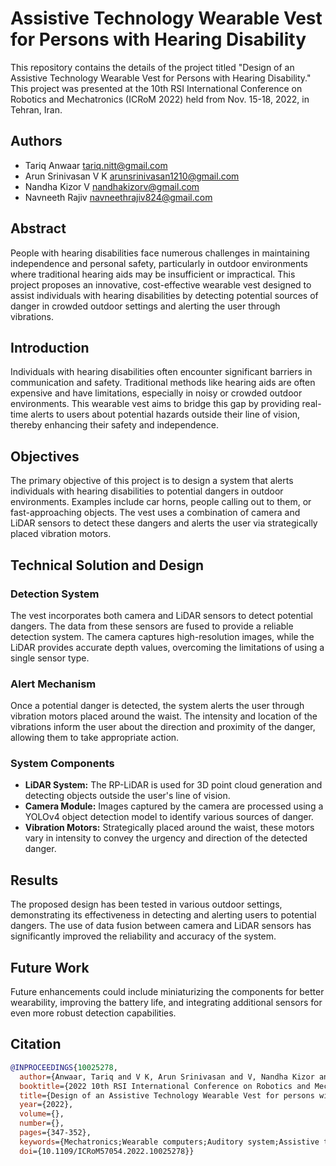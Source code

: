 # Assistive Technology Wearable Vest for Persons with Hearing Disability

This repository contains the details of the project titled "Design of an Assistive Technology Wearable Vest for Persons with Hearing Disability." This project was presented at the 10th RSI International Conference on Robotics and Mechatronics (ICRoM 2022) held from Nov. 15-18, 2022, in Tehran, Iran.

## Authors

- Tariq Anwaar [tariq.nitt@gmail.com](mailto:tariq.nitt@gmail.com)
- Arun Srinivasan V K [arunsrinivasan1210@gmail.com](mailto:arunsrinivasan1210@gmail.com)
- Nandha Kizor V [nandhakizorv@gmail.com](mailto:nandhakizorv@gmail.com)
- Navneeth Rajiv [navneethrajiv824@gmail.com](mailto:navneethrajiv824@gmail.com)

## Abstract

People with hearing disabilities face numerous challenges in maintaining independence and personal safety, particularly in outdoor environments where traditional hearing aids may be insufficient or impractical. This project proposes an innovative, cost-effective wearable vest designed to assist individuals with hearing disabilities by detecting potential sources of danger in crowded outdoor settings and alerting the user through vibrations.

## Introduction

Individuals with hearing disabilities often encounter significant barriers in communication and safety. Traditional methods like hearing aids are often expensive and have limitations, especially in noisy or crowded outdoor environments. This wearable vest aims to bridge this gap by providing real-time alerts to users about potential hazards outside their line of vision, thereby enhancing their safety and independence.

## Objectives

The primary objective of this project is to design a system that alerts individuals with hearing disabilities to potential dangers in outdoor environments. Examples include car horns, people calling out to them, or fast-approaching objects. The vest uses a combination of camera and LiDAR sensors to detect these dangers and alerts the user via strategically placed vibration motors.

## Technical Solution and Design

### Detection System

The vest incorporates both camera and LiDAR sensors to detect potential dangers. The data from these sensors are fused to provide a reliable detection system. The camera captures high-resolution images, while the LiDAR provides accurate depth values, overcoming the limitations of using a single sensor type.

### Alert Mechanism

Once a potential danger is detected, the system alerts the user through vibration motors placed around the waist. The intensity and location of the vibrations inform the user about the direction and proximity of the danger, allowing them to take appropriate action.

### System Components

- **LiDAR System:** The RP-LiDAR is used for 3D point cloud generation and detecting objects outside the user's line of vision.
- **Camera Module:** Images captured by the camera are processed using a YOLOv4 object detection model to identify various sources of danger.
- **Vibration Motors:** Strategically placed around the waist, these motors vary in intensity to convey the urgency and direction of the detected danger.

## Results

The proposed design has been tested in various outdoor settings, demonstrating its effectiveness in detecting and alerting users to potential dangers. The use of data fusion between camera and LiDAR sensors has significantly improved the reliability and accuracy of the system.

## Future Work

Future enhancements could include miniaturizing the components for better wearability, improving the battery life, and integrating additional sensors for even more robust detection capabilities.

## Citation

```bibtex
@INPROCEEDINGS{10025278,
  author={Anwaar, Tariq and V K, Arun Srinivasan and V, Nandha Kizor and Rajiv, Navneeth},
  booktitle={2022 10th RSI International Conference on Robotics and Mechatronics (ICRoM)}, 
  title={Design of an Assistive Technology Wearable Vest for persons with Hearing Disability}, 
  year={2022},
  volume={},
  number={},
  pages={347-352},
  keywords={Mechatronics;Wearable computers;Auditory system;Assistive technologies;Hearing aids;Robots;Faces;Wearable devices;Hearing disability;Assistive technology device;Outdoor environments},
  doi={10.1109/ICRoM57054.2022.10025278}}


